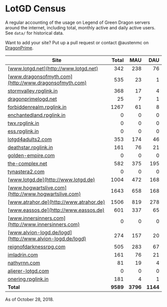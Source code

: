 # LotGD Census
A regular accounting of the usage on Legend of Green Dragon servers around the internet, including total, monthly active and daily active users. See `data/` for historical data.

Want to add your site? Put up a pull request or contact @austenmc on [DragonPrime](http://dragonprime.net).


Site | Total | MAU | DAU
--- | ---:| ---:| ---:
[www.lotgd.net](http://www.lotgd.net)|342|238|76
[www.dragonsofmyth.com](http://www.dragonsofmyth.com)|535|23|1
[stormvalley.rpglink.in](http://stormvalley.rpglink.in)|368|17|4
[dragonprimelogd.net](http://dragonprimelogd.net)|25|7|1
[forbiddenrealm.rpglink.in](http://forbiddenrealm.rpglink.in)|1267|61|8
[enchantedland.rpglink.in](http://enchantedland.rpglink.in)|0|0|0
[twx.rpglink.in](http://twx.rpglink.in)|0|0|0
[ess.rpglink.in](http://ess.rpglink.in)|0|0|0
[lotgd4adults2.com](http://lotgd4adults2.com)|353|174|46
[deathstar.rpglink.in](http://deathstar.rpglink.in)|161|76|21
[golden-empire.com](http://golden-empire.com)|0|0|0
[the-complex.net](http://the-complex.net)|582|375|195
[tynastera2.com](http://tynastera2.com)|0|0|0
[www.lotgd.de](http://www.lotgd.de)|1004|472|168
[www.hogwartslive.com](http://www.hogwartslive.com)|1643|658|168
[www.atrahor.de](http://www.atrahor.de)|1506|819|278
[www.eassos.de](http://www.eassos.de)|601|337|65
[www.innersinners.com](http://www.innersinners.com)|0|0|0
[www.alvion-logd.de/logd](http://www.alvion-logd.de/logd)|274|157|20
[reignofdarknessrpg.com](http://reignofdarknessrpg.com)|505|283|67
[imladrin.com](http://imladrin.com)|161|76|21
[nathyrnn.com](http://nathyrnn.com)|81|19|4
[aljerer-lotgd.com](http://aljerer-lotgd.com)|0|0|0
[onering.rpglink.in](http://onering.rpglink.in)|181|4|1
**Total**|**9589**|**3796**|**1144**

As of October 28, 2018.

